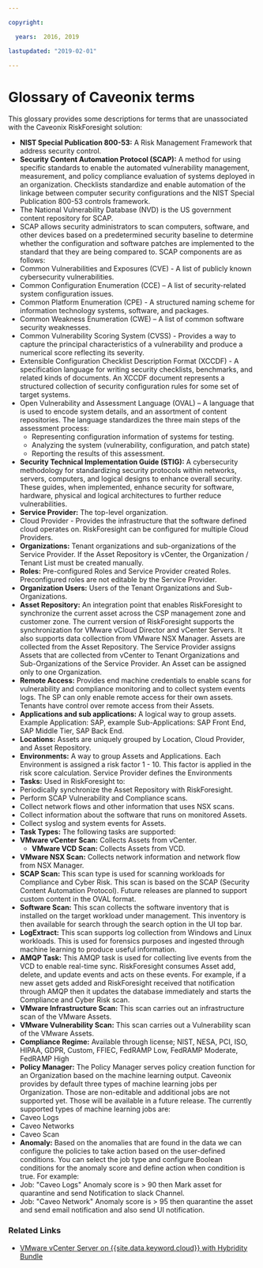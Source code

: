 ```yaml
---

copyright:

  years:  2016, 2019

lastupdated: "2019-02-01"

---
```


# Glossary of Caveonix terms
This glossary provides some descriptions for terms that are unassociated with the Caveonix RiskForesight solution:

-	**NIST Special Publication 800-53:** A Risk Management Framework that address security control.
-	**Security Content Automation Protocol (SCAP):** A method for using specific standards to enable the automated vulnerability management, measurement, and policy compliance evaluation of systems deployed in an organization. Checklists standardize and enable automation of the linkage between computer security configurations and the NIST Special Publication 800-53 controls framework.
  - The National Vulnerability Database (NVD) is the US government content repository for SCAP.
  -	SCAP allows security administrators to scan computers, software, and other devices based on a predetermined security baseline to determine whether the configuration and software patches are implemented to the standard that they are being compared to.
  SCAP components are as follows:
  -	Common Vulnerabilities and Exposures (CVE) - A list of publicly known cybersecurity vulnerabilities.
  -	Common Configuration Enumeration (CCE) – A list of security-related system configuration issues.
  -	Common Platform Enumeration (CPE) - A structured naming scheme for information technology systems, software, and packages.
  -	Common Weakness Enumeration (CWE) – A list of common software security weaknesses.
  -	Common Vulnerability Scoring System (CVSS) - Provides a way to capture the principal characteristics of a vulnerability and produce a numerical score reflecting its severity.
  -	Extensible Configuration Checklist Description Format (XCCDF) - A specification language for writing security checklists, benchmarks, and related kinds of documents. An XCCDF document represents a structured collection of security configuration rules for some set of target systems.
  -	Open Vulnerability and Assessment Language (OVAL) – A language that is used to encode system details, and an assortment of content repositories. The language standardizes the three main steps of the assessment process:
      - Representing configuration information of systems for testing.
      -	Analyzing the system (vulnerability, configuration, and patch state)
      -	Reporting the results of this assessment.
-	**Security Technical Implementation Guide (STIG):** A cybersecurity methodology for standardizing security protocols within networks, servers, computers, and logical designs to enhance overall security. These guides, when implemented, enhance security for software, hardware, physical and logical architectures to further reduce vulnerabilities.
-	**Service Provider:** The top-level organization.
-	Cloud Provider - Provides the infrastructure that the software defined cloud operates on. RiskForesight can be configured for multiple Cloud Providers.
-	**Organizations:** Tenant organizations and sub-organizations of the Service Provider. If the Asset Repository is vCenter, the Organization / Tenant List must be created manually.
-	**Roles:** Pre-configured Roles and Service Provider created Roles. Preconfigured roles are not editable by the Service Provider.
-	**Organization Users:** Users of the Tenant Organizations and Sub-Organizations.
-	**Asset Repository:** An integration point that enables RiskForesight to synchronize the current asset across the CSP management zone and customer zone. The current version of RiskForesight supports the synchronization for VMware vCloud Director and vCenter Servers. It also supports data collection from VMware NSX Manager. Assets	are collected from the Asset Repository. The Service Provider assigns Assets that are collected from vCenter to Tenant Organizations and Sub-Organizations of the Service Provider. An Asset can be assigned only to one Organization.
-	**Remote Access:** Provides end machine credentials to enable scans for vulnerability and compliance monitoring and to collect system events logs. The SP can only enable remote access for their own assets. Tenants have control over remote access from their Assets.
-	**Applications and sub applications:** A logical way to group assets. Example Application: SAP, example Sub-Applications: SAP Front End, SAP Middle Tier, SAP Back End.
-	**Locations:** Assets are uniquely grouped by Location, Cloud Provider, and Asset Repository.
-	**Environments:** A way to group Assets and Applications. Each Environment is assigned a risk factor 1 - 10. This factor is applied in the risk score calculation. Service Provider defines the Environments
-	**Tasks:** Used in RiskForesight to:
  -	Periodically synchronize the Asset Repository with RiskForesight.
  -	Perform SCAP Vulnerability and Compliance scans.
  -	Collect network flows and other information that uses NSX scans.
  -	Collect information about the software that runs on monitored Assets.
  -	Collect syslog and system events for Assets.
-	**Task Types:** The following tasks are supported:
  -	**VMware vCenter Scan:** Collects Assets from vCenter.
	- **VMware VCD Scan:** Collects Assets from VCD.
  -	**VMware NSX Scan:** Collects network information and network flow from NSX Manager.
  - **SCAP Scan:** This scan type is used for scanning workloads for Compliance and Cyber Risk. This scan is based on the SCAP (Security Content Automation Protocol). Future releases are planned to support custom content in the OVAL format.
  - **Software Scan:** This scan collects the software inventory that is installed on the target workload under management. This inventory is then available for search through the search option in the UI top bar.
  - **LogExtract:** This scan supports log collection from Windows and Linux workloads. This is used for forensics purposes and ingested through machine learning to produce useful information.
  - **AMQP Task:** This AMQP task is used for collecting live events from the VCD to enable real-time sync. RiskForesight consumes Asset add, delete, and update events and acts on these events. For example, if a new asset gets added and RiskForesight received that notification through AMQP then it updates the database immediately and starts the Compliance and Cyber Risk scan.
  - **VMware Infrastructure Scan:** This scan carries out an infrastructure scan of the VMware Assets.
  -	**VMware Vulnerability Scan:** This scan carries out a Vulnerability scan of the VMware Assets.
-	**Compliance Regime:** Available through license; NIST, NESA, PCI, ISO, HIPAA, GDPR, Custom, FFIEC, FedRAMP Low, FedRAMP Moderate, FedRAMP High
-	**Policy Manager:** The Policy Manager serves policy creation function for an Organization based on the machine learning output. Caveonix provides by default three types of machine learning jobs per Organization. Those are non-editable and additional jobs are not supported yet. Those will be available in a future release. The currently supported types of machine learning jobs are:
  -	Caveo Logs
  -	Caveo Networks
  -	Caveo Scan
-	**Anomaly:** Based on the anomalies that are found in the data we can configure the policies to take action based on the user-defined conditions. You can select the job type and configure Boolean conditions for the anomaly score and define action when condition is true. For example:
  -	Job: "Caveo Logs" Anomaly score is > 90 then Mark asset for quarantine and send Notification to slack Channel.
  -	Job: "Caveo Network" Anomaly score is > 95 then quarantine the asset and send email notification and also send UI notification.

### Related Links

* [VMware vCenter Server on {{site.data.keyword.cloud}} with Hybridity Bundle](/docs/services/vmwaresolutions/archiref/vcs?topic=vmware-solutions-vcenter-server-on-ibm-cloud-with-hybridity-bundle-overview)
